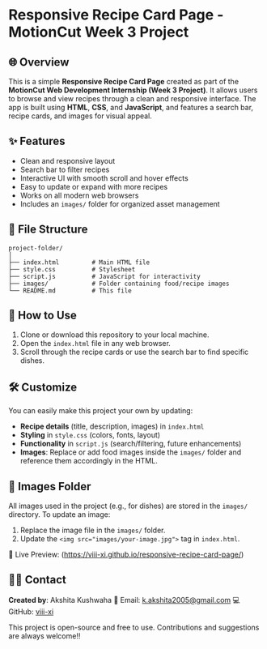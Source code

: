 # Responsive Recipe Card Page - MotionCut Week 3 Project

## 🌐 Overview

This is a simple **Responsive Recipe Card Page** created as part of the **MotionCut Web Development Internship (Week 3 Project)**. It allows users to browse and view recipes through a clean and responsive interface. The app is built using **HTML**, **CSS**, and **JavaScript**, and features a search bar, recipe cards, and images for visual appeal.

## ✨ Features

* Clean and responsive layout
* Search bar to filter recipes
* Interactive UI with smooth scroll and hover effects
* Easy to update or expand with more recipes
* Works on all modern web browsers
* Includes an `images/` folder for organized asset management

## 📂 File Structure

```
project-folder/
│
├── index.html         # Main HTML file
├── style.css          # Stylesheet
├── script.js          # JavaScript for interactivity
├── images/            # Folder containing food/recipe images
└── README.md          # This file
```

## 🚀 How to Use

1. Clone or download this repository to your local machine.
2. Open the `index.html` file in any web browser.
3. Scroll through the recipe cards or use the search bar to find specific dishes.

## 🛠️ Customize

You can easily make this project your own by updating:

* **Recipe details** (title, description, images) in `index.html`
* **Styling** in `style.css` (colors, fonts, layout)
* **Functionality** in `script.js` (search/filtering, future enhancements)
* **Images**: Replace or add food images inside the `images/` folder and reference them accordingly in the HTML.

## 📸 Images Folder

All images used in the project (e.g., for dishes) are stored in the `images/` directory. To update an image:

1. Replace the image file in the `images/` folder.
2. Update the `<img src="images/your-image.jpg">` tag in `index.html`.

🔗 Live Preview: (https://viii-xi.github.io/responsive-recipe-card-page/)


## 🙋‍♀️ Contact

**Created by**: Akshita Kushwaha
📧 Email: [k.akshita2005@gmail.com](mailto:k.akshita2005@gmail.com)
💻 GitHub: [viii-xi](https://github.com/viii-xi)

This project is open-source and free to use. Contributions and suggestions are always welcome!!
